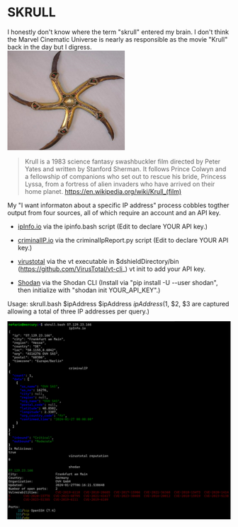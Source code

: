 
# SKRULL
I honestly don't know where the term "skrull" entered my brain.  I don't think the Marvel Cinematic Universe 
is nearly as responsible as the movie "Krull" back in the day but I digress.<br>
<img src="https://github.com/1on1security/DShieldManager/blob/main/img/krull.png"  width="265" height="225">

> Krull is a 1983 science fantasy swashbuckler film directed by Peter Yates and written by Stanford Sherman. It follows Prince Colwyn and a fellowship of companions who set out to rescue his bride, Princess Lyssa, from a fortress of alien invaders who have arrived on their home planet.
<a href="https://en.wikipedia.org/wiki/Krull_(film)" target="_blank">https://en.wikipedia.org/wiki/Krull_(film)</a>

My "I want informaton about a specific IP address" process cobbles togther output from four sources, all of 
which require an account and an API key.

- <a href="https://ipinfo.io">ipInfo.io</a> via the ipinfo.bash script
(Edit to declare YOUR API key.)

- <a href="https://criminalip.io">criminalIP.io</a> via the criminalIpReport.py script
(Edit to declare YOUR API key.) 

- <a href="https://virustotal.com">virustotal</a> via the vt executable in $dshieldDirectory/bin
(https://github.com/VirusTotal/vt-cli_)
vt init to add your API key.

- <a href="https://www.shodan.io/">Shodan</a> via the Shodan CLI 
(Install via "pip install -U --user shodan", then initialize with "shodan init YOUR_API_KEY".)

Usage:
skrull.bash $ipAddress $ipAddress $ipAddress
($1, $2, $3 are captured allowing a total of three IP addresses per query.)

<img src="https://github.com/1on1security/DShieldManager/blob/main/img/skrullReport.png">
